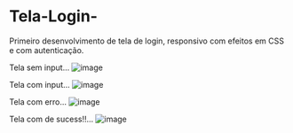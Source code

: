 # Tela-Login-

Primeiro desenvolvimento de tela de login, responsivo com efeitos em CSS e com autenticação.

Tela sem input...
![image](https://user-images.githubusercontent.com/82541610/145904147-a2aad1c4-70ee-4481-aa1b-e8aeec883e54.png)


Tela com input...
![image](https://user-images.githubusercontent.com/82541610/145904129-08a1531c-fb85-4c49-b8b2-aaae6532f024.png)

Tela com erro...
![image](https://user-images.githubusercontent.com/82541610/145904078-a6869554-ae30-4018-b1d2-ace28cf929ae.png)

Tela com de sucess!!...
![image](https://user-images.githubusercontent.com/82541610/145904055-2e76e40b-5a76-4511-a1de-06191399bd24.png)
